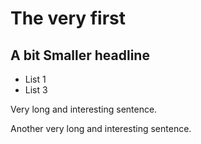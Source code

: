 # The very first

## A bit Smaller headline

+ List 1
+ List 3

Very long and interesting sentence.

Another very long and interesting sentence.
